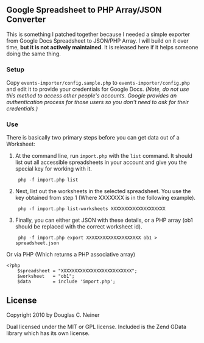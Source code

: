 ## Google Spreadsheet to PHP Array/JSON Converter

This is something I patched together because I needed a simple exporter from Google Docs Spreadsheet to JSON/PHP Array. I will build on it over time, **but it is not actively maintained**. It is released here if it helps someone doing the same thing.

### Setup

Copy `events-importer/config.sample.php` to `events-importer/config.php` and edit it to provide your credentials for Google Docs. _(Note, do not use this method to access other people's accounts. Google provides an authentication process for those users so you don't need to ask for their credentials.)_

### Use

There is basically two primary steps before you can get data out of a Worksheet:

1. At the command line, run `import.php` with the `list` command. It should list out all accessible spreadsheets in your account and give you the special key for working with it.

        php -f import.php list
        
2. Next, list out the worksheets in the selected spreadsheet. You use the key obtained from step 1 (Where XXXXXXX is in the following example).

        php -f import.php list-worksheets XXXXXXXXXXXXXXXXXXXX
        
3. Finally, you can either get JSON with these details, or a PHP array (ob1 should be replaced with the correct worksheet id).

        php -f import.php export XXXXXXXXXXXXXXXXXXXX ob1 > spreadsheet.json
        
Or via PHP (Which returns a PHP associative array)

    <?php
        $spreadsheet = "XXXXXXXXXXXXXXXXXXXXXXXXXX";
        $worksheet   = "ob1";
        $data        = include 'import.php';
        

## License

Copyright 2010 by Douglas C. Neiner

Dual licensed under the MIT or GPL license. Included is the Zend GData library which has its own license.
